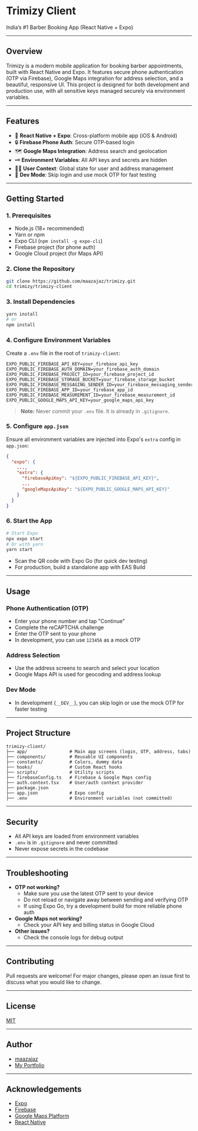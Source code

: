 # Trimizy Client

India’s #1 Barber Booking App (React Native + Expo)

---

## Overview
Trimizy is a modern mobile application for booking barber appointments, built with React Native and Expo. It features secure phone authentication (OTP via Firebase), Google Maps integration for address selection, and a beautiful, responsive UI. This project is designed for both development and production use, with all sensitive keys managed securely via environment variables.

---

## Features
- 📱 **React Native + Expo**: Cross-platform mobile app (iOS & Android)
- 🔒 **Firebase Phone Auth**: Secure OTP-based login
- 🗺️ **Google Maps Integration**: Address search and geolocation
- 🗝️ **Environment Variables**: All API keys and secrets are hidden
- 🧑‍💼 **User Context**: Global state for user and address management
- 🧪 **Dev Mode**: Skip login and use mock OTP for fast testing

---

## Getting Started

### 1. Prerequisites
- Node.js (18+ recommended)
- Yarn or npm
- Expo CLI (`npm install -g expo-cli`)
- Firebase project (for phone auth)
- Google Cloud project (for Maps API)

### 2. Clone the Repository
```sh
git clone https://github.com/maazajaz/trimizy.git
cd trimizy/trimizy-client
```

### 3. Install Dependencies
```sh
yarn install
# or
npm install
```

### 4. Configure Environment Variables
Create a `.env` file in the root of `trimizy-client`:

```
EXPO_PUBLIC_FIREBASE_API_KEY=your_firebase_api_key
EXPO_PUBLIC_FIREBASE_AUTH_DOMAIN=your_firebase_auth_domain
EXPO_PUBLIC_FIREBASE_PROJECT_ID=your_firebase_project_id
EXPO_PUBLIC_FIREBASE_STORAGE_BUCKET=your_firebase_storage_bucket
EXPO_PUBLIC_FIREBASE_MESSAGING_SENDER_ID=your_firebase_messaging_sender_id
EXPO_PUBLIC_FIREBASE_APP_ID=your_firebase_app_id
EXPO_PUBLIC_FIREBASE_MEASUREMENT_ID=your_firebase_measurement_id
EXPO_PUBLIC_GOOGLE_MAPS_API_KEY=your_google_maps_api_key
```

> **Note:** Never commit your `.env` file. It is already in `.gitignore`.

### 5. Configure `app.json`
Ensure all environment variables are injected into Expo's `extra` config in `app.json`:
```json
{
  "expo": {
    ...,
    "extra": {
      "firebaseApiKey": "${EXPO_PUBLIC_FIREBASE_API_KEY}",
      ...
      "googleMapsApiKey": "${EXPO_PUBLIC_GOOGLE_MAPS_API_KEY}"
    }
  }
}
```

### 6. Start the App
```sh
# Start Expo
npx expo start
# Or with yarn
yarn start
```

- Scan the QR code with Expo Go (for quick dev testing)
- For production, build a standalone app with EAS Build

---

## Usage

### Phone Authentication (OTP)
- Enter your phone number and tap "Continue"
- Complete the reCAPTCHA challenge
- Enter the OTP sent to your phone
- In development, you can use `123456` as a mock OTP

### Address Selection
- Use the address screens to search and select your location
- Google Maps API is used for geocoding and address lookup

### Dev Mode
- In development (`__DEV__`), you can skip login or use the mock OTP for faster testing

---

## Project Structure
```
trimizy-client/
├── app/                # Main app screens (login, OTP, address, tabs)
├── components/         # Reusable UI components
├── constants/          # Colors, dummy data
├── hooks/              # Custom React hooks
├── scripts/            # Utility scripts
├── firebaseConfig.ts   # Firebase & Google Maps config
├── auth.context.tsx    # User/auth context provider
├── package.json
├── app.json            # Expo config
├── .env                # Environment variables (not committed)
```

---

## Security
- All API keys are loaded from environment variables
- `.env` is in `.gitignore` and never committed
- Never expose secrets in the codebase

---

## Troubleshooting
- **OTP not working?**
  - Make sure you use the latest OTP sent to your device
  - Do not reload or navigate away between sending and verifying OTP
  - If using Expo Go, try a development build for more reliable phone auth
- **Google Maps not working?**
  - Check your API key and billing status in Google Cloud
- **Other issues?**
  - Check the console logs for debug output

---

## Contributing
Pull requests are welcome! For major changes, please open an issue first to discuss what you would like to change.

---

## License
[MIT](../LICENSE)

---

## Author
- [maazajaz](https://github.com/maazajaz)
- [My Portfolio](https://maazajaz.com)

---

## Acknowledgements
- [Expo](https://expo.dev/)
- [Firebase](https://firebase.google.com/)
- [Google Maps Platform](https://cloud.google.com/maps-platform)
- [React Native](https://reactnative.dev/)
